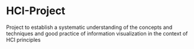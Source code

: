 # HCI-Project
Project to establish a systematic understanding of the concepts and techniques and good practice of information visualization in the context of HCI principles
